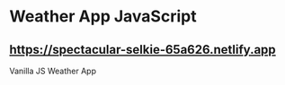 # Weather App JavaScript

## https://spectacular-selkie-65a626.netlify.app


Vanilla JS Weather App

